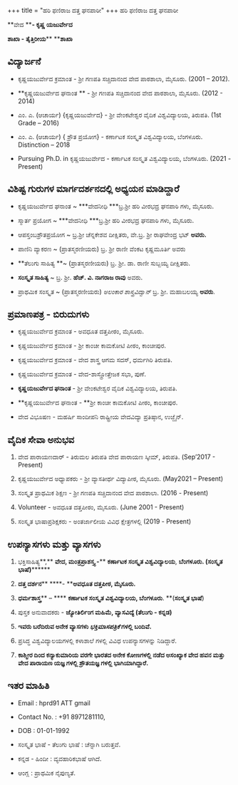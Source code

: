 +++
title = "ಹರಿ ಫಣಿರಾಜ ದತ್ತ ಘನಪಾಠೀ"
+++
ಹರಿ ಫಣಿರಾಜ ದತ್ತ ಘನಪಾಠೀ 



 

**ವೇದ ****- ಕೃಷ್ಣ ಯಜುರ್ವೇದ** 

**ಶಾಖಾ - ತೈತ್ತಿರೀಯ**** ****ಶಾಖಾ** 

## ವಿದ್ಯಾರ್ಜನೆ

+ ಕೃಷ್ಣಯಜುರ್ವೇದ ಕ್ರಮಾಂತ - ಶ್ರೀ ಗಣಪತಿ ಸಚ್ಚಿದಾನಂದ ವೇದ ಪಾಠಶಾಲಾ, ಮೈಸೂರು. \(2001 – 2012\). 

+ **ಕೃಷ್ಣಯಜುರ್ವೇದ ಘನಾಂತ ** - ಶ್ರೀ ಗಣಪತಿ ಸಚ್ಚಿದಾನಂದ ವೇದ ಪಾಠಶಾಲಾ, ಮೈಸೂರು. \(2012 - 2014\) 

+ ಎಂ. ಎ. \(ಆಚಾರ್ಯ\) \{ಕೃಷ್ಣಯಜುರ್ವೇದ\} - ಶ್ರೀ ವೇಂಕಟೇಶ್ವರ ವೈದಿಕ ವಿಶ್ವವಿದ್ಯಾಲಯ, ತಿರುಪತಿ. \(1st Grade – 2016\) 

+ ಎಂ. ಎ. \(ಆಚಾರ್ಯ\) \{ ಶ್ರೌತ ಪ್ರಯೋಗ\} - ಕರ್ಣಾಟಕ ಸಂಸ್ಕೃತ ವಿಶ್ವವಿದ್ಯಾಲಯ, ಬೆಂಗಳೂರು. Distinction – 2018 

+ Pursuing Ph.D. in ಕೃಷ್ಣಯಜುರ್ವೇದ - ಕರ್ಣಾಟಕ ಸಂಸ್ಕೃತ ವಿಶ್ವವಿದ್ಯಾಲಯ, ಬೆಂಗಳೂರು. \(2021 - Present\) 


## ವಿಶಿಷ್ಟ ಗುರುಗಳ ಮಾರ್ಗದರ್ಶನದಲ್ಲಿ ಅಧ್ಯಯನ ಮಾಡಿದ್ದಾರೆ

+ ಕೃಷ್ಣಯಜುರ್ವೇದ ಘನಾಂತ ~ ***ವೇದನೀಧಿ  ***ಬ್ರ.ಶ್ರೀ ಹರಿ ವೀರಭದ್ರ ಘನಪಾಠಿ ಗಳು, ಮೈಸೂರು. 

+ ಸ್ಮಾರ್ತ ಪ್ರಯೋಗ ~ ***ವೇದನೀಧಿ  ***ಬ್ರ.ಶ್ರೀ ಹರಿ ವೀರಭದ್ರ ಘನಪಾಠಿ ಗಳು, ಮೈಸೂರು. 

+ ಆಪಸ್ತಂಬಶ್ರೌತಪ್ರಯೋಗ ~ ಬ್ರ.ಶ್ರೀ ಚೆನ್ನಕೇಶವ ದೀಕ್ಷಿತರು, ವೇ.ಬ್ರ. ಶ್ರೀ ರಾಘವೇಂದ್ರ ಭಟ್ **ಅವರು.** 

+ ಪಾಣಿನಿ ವ್ಯಾಕರಣ ~ \(ಪ್ರಾತಸ್ಮರಣೀಯರು\) ಬ್ರ. ಶ್ರೀ ರಾಣೀ ವೆಂಕಟ ಕೃಷ್ಣಮೂರ್ತಿ ಅವರು 

+ **ತೆಲುಗು ಸಾಹಿತ್ಯ **~ \(ಪ್ರಾತಸ್ಮರಣೀಯರು\) ಬ್ರ. ಶ್ರೀ. ಡಾ. ರಾಣೀ ಸುಬ್ಬಯ್ಯ ದೀಕ್ಷಿತರು. 

+ **ಸಂಸ್ಕೃತ ಸಾಹಿತ್ಯ**  ~ ಬ್ರ. ಶ್ರೀ. **ಹೆಚ್. ವಿ. ನಾಗರಾಜ ರಾವು** ಅವರು. 

+ ಪ್ರಾಥಮಿಕ ಸಂಸ್ಕೃತ  ~  \(ಪ್ರಾತಸ್ಮರಣೀಯರು\) *ಅಲಂಕಾರ ಶಾಸ್ತ್ರವಿದ್ವಾನ್* ಬ್ರ. ಶ್ರೀ. ಮಹಾಬಲಯ್ಯ **ಅವರು**. 


 

## ಪ್ರಮಾಣಪತ್ರ - ಬಿರುದುಗಳು  

+ ಕೃಷ್ಣಯಜುರ್ವೇದ ಕ್ರಮಾಂತ - ಅವಧೂತ ದತ್ತಪೀಠಂ, ಮೈಸೂರು. 

+ ಕೃಷ್ಣಯಜುರ್ವೇದ ಕ್ರಮಾಂತ - ಶ್ರೀ ಕಾಂಚೀ ಕಾಮಕೋಟಿ ಪೀಠಂ, ಕಾಂಚೀಪುರ. 


+ ಕೃಷ್ಣಯಜುರ್ವೇದ ಕ್ರಮಾಂತ - ವೇದ ಶಾಸ್ತ್ರ ಆಗಮ ಸದಸ್, ಧರ್ಮಗಿರಿ ತಿರುಪತಿ. 

+ ಕೃಷ್ಣಯಜುರ್ವೇದ ಕ್ರಮಾಂತ  - ವೇದ-ಶಾಸ್ತ್ರೋತ್ತೇಜಕ ಸಭಾ, ಪುಣೆ. 

+ **ಕೃಷ್ಣಯಜುರ್ವೇದ ಘನಾಂತ** - ಶ್ರೀ ವೇಂಕಟೇಶ್ವರ ವೈದಿಕ ವಿಶ್ವವಿದ್ಯಾಲಯ, ತಿರುಪತಿ. 

+ **ಕೃಷ್ಣಯಜುರ್ವೇದ ಘನಾಂತ - **ಶ್ರೀ ಕಾಂಚೀ ಕಾಮಕೋಟಿ ಪೀಠಂ, ಕಾಂಚೀಪುರ. 

+ ವೇದ ವಿಭೂಷಣ - ಮಹರ್ಷಿ ಸಾಂದೀಪನಿ ರಾಷ್ಟ್ರೀಯ ವೇದವಿದ್ಯಾ ಪ್ರತಿಷ್ಠಾನ, ಉಜ್ಜೈನ್. 


 

## ವೈದಿಕ ಸೇವಾ ಅನುಭವ 

1. ವೇದ ಪಾರಾಯಣದಾರ್ - ತಿರುಮಲ ತಿರುಪತಿ ವೇದ ಪಾರಾಯಣ ಸ್ಕೀಮ್, ತಿರುಪತಿ. \(Sep’2017 - Present\) 

2. ಕೃಷ್ಣಯಜುರ್ವೇದ ಅಧ್ಯಾಪಕರು  - ಶ್ರೀ ವ್ಯಾಸತೀರ್ಥ ವಿದ್ಯಾಪೀಠ, ಮೈಸೂರು. \(May2021 – Present\) 

3. ಸಂಸ್ಕೃತ ಪ್ರಾಥಮಿಕ ಶಿಕ್ಷಣ - ಶ್ರೀ ಗಣಪತಿ ಸಚ್ಚಿದಾನಂದ ವೇದ ಪಾಠಶಾಲಾ. \(2016 - Present\) 

4. Volunteer  - ಅವಧೂತ ದತ್ತಪೀಠಂ, ಮೈಸೂರು. \(June 2001 - Present\) 

5. ಸಂಸ್ಕೃತ ಭಾಷಾಪ್ರಶಿಕ್ಷಕರು - ಅಂತರ್ಜಾಲೀಯ ವಿವಿಧ ಕ್ಷೇತ್ರಗಳಲ್ಲಿ \(2019 - Present\) 


## ಉಪನ್ಯಾಸಗಳು ಮತ್ತು ವ್ಯಾಸಗಳು

1. ಭಕ್ತಿಸಾಹಿತ್ಯ**,** **ವೇದ, ಮಂತ್ರಪ್ರಾಶಸ್ತ್ಯ -**** ****ಕರ್ಣಾಟಕ ಸಂಸ್ಕೃತ ವಿಶ್ವವಿದ್ಯಾಲಯ****, ****ಬೆಂಗಳೂರು**. \(ಸಂಸ್ಕೃತ ಭಾಷೆ\)********

2. **ದತ್ತ ದರ್ಶನ**** ****- ****ಅವಧೂತ ದತ್ತಪೀಠ, ಮೈಸೂರು.** 

3. **ಧರ್ಮಶಾಸ್ತ್ರ**** – **** **ಕರ್ಣಾಟಕ ಸಂಸ್ಕೃತ ವಿಶ್ವವಿದ್ಯಾಲಯ, ಬೆಂಗಳೂರು**. **\(**ಸಂಸ್ಕೃತ ಭಾಷೆ**\) 

4. ಪುಸ್ತಕ ಅನುವಾದಕರು - **ಜ್ಯೋತಿರ್ಲಿಂಗ ಮಹಿಮೆ, ವ್ಯಾಸವಿದ್ಯೆ \(ತೆಲುಗು - ಕನ್ನಡ\)** 

5. **ಇವರು ಬರೆದಿರುವ ಅನೇಕ ವ್ಯಾಸಗಳು *****ಭಕ್ತಿಮಾಸಪತ್ರಿಕೆ***** ಗಳಲ್ಲಿ ಬಂದಿವೆ.** 

6. ಪ್ರಸಿದ್ಧ ವಿಶ್ವವಿದ್ಯಾಲಯಗಳಲ್ಲಿ ಕಳಾಶಾಲೆ ಗಳಲ್ಲಿ ವಿವಿಧ  ಉಪನ್ಯಾಸಗಳನ್ನು ನಿಡಿದ್ದಾರೆ. 
  1. **ಕಾಶ್ಮೀರ ದಿಂದ ಕನ್ಯಾಕುಮಾರಿಯ ವರಗೇ ಭಾರತದ ಅನೇಕ ಕೋಣಗಳಲ್ಲಿ ನಡೆದ ಅಸಂಖ್ಯಾಕ ವೇದ ಹವನ ಮತ್ತು ವೇದ ಪಾರಾಯಣ ಯಜ್ಞ ಗಳಲ್ಲಿ  ಶ್ರೌತಯಜ್ಞ ಗಳಲ್ಲಿ ಭಾಗಿಯಾಗಿದ್ದಾರೆ.**


## ಇತರ ಮಾಹಿತಿ

+ Email : hprd91 ATT gmail

+ Contact No. : \+91 8971281110,

+ DOB : 01-01-1992

+ ಸಂಸ್ಕೃತ ಭಾಷೆ - ತೆಲುಗು ಭಾಷೆ : ಚೆನ್ನಾಗಿ ಬರುತ್ತವೆ.  

+ ಕನ್ನಡ - ಹಿಂದೀ : ವ್ಯವಹಾರಿಕಭಾಷೆ ಆಗಿದೆ. 

+ ಆಂಗ್ಲ : ಪ್ರಾಥಮಿಕ ನೈಪುಣ್ಯತೆ.



